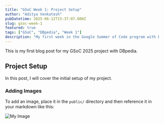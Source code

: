```yaml
---
title: "GSoC Week 1: Project Setup"
author: "Aditya Venkatesh"
pubDatetime: 2025-06-12T15:37:07.000Z
slug: gsoc-week-1
featured: true
tags: ["GSoC", "DBpedia", "Week 1"]
description: "My first week in the Google Summer of Code program with DBpedia. I'll walk you through setting up the project and my initial goals."
---
```


This is my first blog post for my GSoC 2025 project with DBpedia.

## Project Setup

In this post, I will cover the initial setup of my project.

### Adding Images

To add an image, place it in the `public/` directory and then reference it in your markdown like this:

![My Image](/my-image.png) 